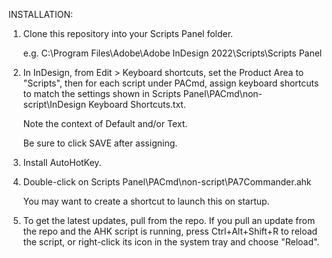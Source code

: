 INSTALLATION:

1. Clone this repository into your Scripts Panel folder.

   e.g. C:\Program Files\Adobe\Adobe InDesign 2022\Scripts\Scripts Panel

2. In InDesign, from Edit > Keyboard shortcuts, set the Product Area to "Scripts",
   then for each script under PACmd, assign keyboard shortcuts to match the settings shown in
   Scripts Panel\PACmd\non-script\InDesign Keyboard Shortcuts.txt.
   
   Note the context of Default and/or Text.
   
   Be sure to click SAVE after assigning.
   
3. Install AutoHotKey.

4. Double-click on Scripts Panel\PACmd\non-script\PA7Commander.ahk

   You may want to create a shortcut to launch this on startup.
   
5. To get the latest updates, pull from the repo.
   If you pull an update from the repo and the AHK script is running,
   press Ctrl+Alt+Shift+R to reload the script, or right-click its icon in the system tray
   and choose "Reload".
